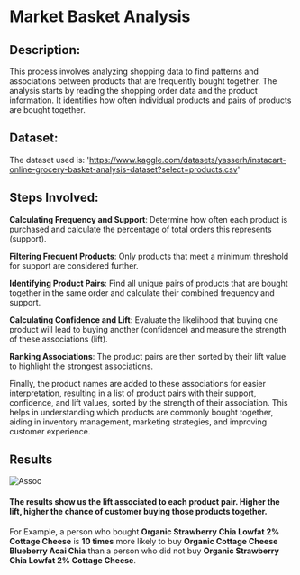 
# Market Basket Analysis

## Description:
This process involves analyzing shopping data to find patterns and associations between products that are frequently bought together. The analysis starts by reading the shopping order data and the product information. It identifies how often individual products and pairs of products are bought together.

## Dataset:

The dataset used is: 'https://www.kaggle.com/datasets/yasserh/instacart-online-grocery-basket-analysis-dataset?select=products.csv'

## Steps Involved:

**Calculating Frequency and Support**: Determine how often each product is purchased and calculate the percentage of total orders this represents (support).

**Filtering Frequent Products**: Only products that meet a minimum threshold for support are considered further.

**Identifying Product Pairs**: Find all unique pairs of products that are bought together in the same order and calculate their combined frequency and support.

**Calculating Confidence and Lift**: Evaluate the likelihood that buying one product will lead to buying another (confidence) and measure the strength of these associations (lift).

**Ranking Associations**: The product pairs are then sorted by their lift value to highlight the strongest associations.

Finally, the product names are added to these associations for easier interpretation, resulting in a list of product pairs with their support, confidence, and lift values, sorted by the strength of their association. This helps in understanding which products are commonly bought together, aiding in inventory management, marketing strategies, and improving customer experience.

## Results
![Assoc](https://github.com/KesavP-01/Association-Rule-Mining/assets/161378031/66308ef8-1681-40af-bdcf-810d5d4699b8)
#### The results show us the lift associated to each product pair. Higher the lift, higher the chance of customer buying those products together. 


For Example, a person who bought **Organic Strawberry Chia Lowfat 2% Cottage Cheese** is **10 times** more likely to buy **Organic Cottage Cheese Blueberry Acai Chia** than a person who did not buy **Organic Strawberry Chia Lowfat 2% Cottage Cheese**.
